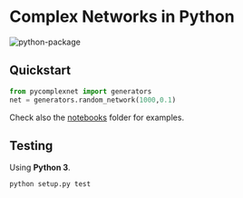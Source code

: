 # Complex Networks in Python

![python-package](https://github.com/jadianes/pyComplexNet/actions/python-package/badge.svg)

## Quickstart

```python
from pycomplexnet import generators
net = generators.random_network(1000,0.1)
```

Check also the [notebooks](notebooks) folder for examples.

## Testing

Using **Python 3**.

```bash
python setup.py test
```